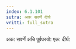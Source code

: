 ```yaml
---
index: 6.1.101
sutra: अकः सवर्णे दीर्घः
vritti: full_sutra
---
```


अक: सवर्णे अचि पूर्वपरयो: एक: दीर्घ: 